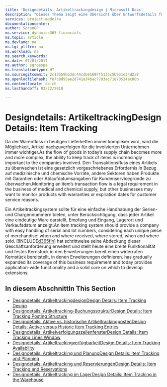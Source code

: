 ```yaml
---
title: 'Designdetails: Artikeltrackingdesign | Microsoft Docs'
description: "Dieses Thema zeigt eine Übersicht über Entwurfsdetails für Artikeltracking."
services: project-madeira
documentationcenter: 
author: SorenGP
ms.service: dynamics365-financials
ms.topic: article
ms.devlang: na
ms.tgt_pltfrm: na
ms.workload: na
ms.search.keywords: 
ms.date: 07/01/2017
ms.author: sgroespe
ms.translationtype: HT
ms.sourcegitcommit: 2c13559bb3dc44cdb61697f5135c5b931e34d2a8
ms.openlocfilehash: fe7c8d95ae2d741a34bac7783ac71870534ac80b
ms.contentlocale: de-ch
ms.lasthandoff: 03/22/2018

---
```

# <a name="design-details-item-tracking"></a><span data-ttu-id="01a6a-103">Designdetails: Artikeltracking</span><span class="sxs-lookup"><span data-stu-id="01a6a-103">Design Details: Item Tracking</span></span>
<span data-ttu-id="01a6a-104">Da der Warenfluss in heutigen Lieferketten immer komplexer wird, wird die Möglichkeit, Artikel nachzuverfolgen für die involvierten Unternehmen immer wichtiger.</span><span class="sxs-lookup"><span data-stu-id="01a6a-104">As the flow of goods in today’s supply chain becomes more and more complex, the ability to keep track of items is increasingly important to the companies involved.</span></span> <span data-ttu-id="01a6a-105">Den Transaktionsfluss eines Artikels zu überwachen ist eine gesetzlich vorgeschriebenes Erfordernis in Bezug auf medizinische und chemische Vorräte, andere Sektoren haben Produkte mit Garantien oder Ablaufdatumsangaben für Kundenservicegründe zu überwachen.</span><span class="sxs-lookup"><span data-stu-id="01a6a-105">Monitoring an item’s transaction flow is a legal requirement in the business of medical and chemical supply, but other businesses may want to monitor products with warranties or expiration dates for customer service reasons.</span></span>  

<span data-ttu-id="01a6a-106">Ein Artikeltrackingsystem sollte für eine einfache Handhabung der Serien- und Chargennummern bieten, unter Berücksichtigung, dass jeder Artikel eine eindeutige Ware darstellt, Empfang und Eingang, Lagerort und Verkaufsdatum anzeigt.</span><span class="sxs-lookup"><span data-stu-id="01a6a-106">An item tracking system should provide a company with easy handling of serial and lot numbers, considering each unique piece of merchandise: when and where received, where stored, when and where sold.</span></span> [!INCLUDE[d365fin](includes/d365fin_md.md)]<span data-ttu-id="01a6a-107"> hat schrittweise seine Abdeckung dieser Geschäftsanforderung erweitert und stellt heute eine breite Funktionalität und festes Kernstück in den Erweiterungen bereit.einen widerrufen Kernstück bereitstellt, in denen Erweiterungen definieren.</span><span class="sxs-lookup"><span data-stu-id="01a6a-107"> has gradually expanded its coverage of this business requirement and today provides application-wide functionality and a solid core on which to develop extensions.</span></span>  

## <a name="in-this-section"></a><span data-ttu-id="01a6a-108">In diesem Abschnitt</span><span class="sxs-lookup"><span data-stu-id="01a6a-108">In This Section</span></span>  
* [<span data-ttu-id="01a6a-109">Designdetails: Artikeltrackingdesign</span><span class="sxs-lookup"><span data-stu-id="01a6a-109">Design Details: Item Tracking Design</span></span>](design-details-item-tracking-design.md)  
* [<span data-ttu-id="01a6a-110">Designdetails: Artikeltracking-Buchungsstruktur</span><span class="sxs-lookup"><span data-stu-id="01a6a-110">Design Details: Item Tracking Posting Structure</span></span>](design-details-item-tracking-posting-structure.md)  
* [<span data-ttu-id="01a6a-111">Designdetails: Aktive vs. historische Artikeltrackingposten</span><span class="sxs-lookup"><span data-stu-id="01a6a-111">Design Details: Active versus Historic Item Tracking Entries</span></span>](design-details-active-versus-historic-item-tracking-entries.md)  
* [<span data-ttu-id="01a6a-112">Designdetails: Artikelverfolgungszeilenfenster</span><span class="sxs-lookup"><span data-stu-id="01a6a-112">Design Details: Item Tracking Lines Window</span></span>](design-details-item-tracking-lines-window.md)  
* [<span data-ttu-id="01a6a-113">Designdetails: Artikeltrackingverfügbarkeit</span><span class="sxs-lookup"><span data-stu-id="01a6a-113">Design Details: Item Tracking Availability</span></span>](design-details-item-tracking-availability.md)  
* [<span data-ttu-id="01a6a-114">Designdetails: Artikeltracking und Planung</span><span class="sxs-lookup"><span data-stu-id="01a6a-114">Design Details: Item Tracking and Planning</span></span>](design-details-item-tracking-and-planning.md)  
* [<span data-ttu-id="01a6a-115">Designdetails: Artikeltracking und Reservierungen</span><span class="sxs-lookup"><span data-stu-id="01a6a-115">Design Details: Item Tracking and Reservations</span></span>](design-details-item-tracking-and-reservations.md)  
* [<span data-ttu-id="01a6a-116">Designdetails: Artikeltracking im Lager</span><span class="sxs-lookup"><span data-stu-id="01a6a-116">Design Details: Item Tracking in the Warehouse</span></span>](design-details-item-tracking-in-the-warehouse.md)


